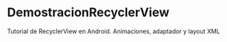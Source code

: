 # DemostracionRecyclerView
 Tutorial de RecyclerView en Android. Animaciones, adaptador y layout XML
